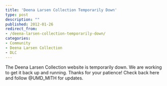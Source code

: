 ```yaml
---
title: 'Deena Larsen Collection Temporarily Down'
type: post
description: ""
published: 2012-01-26
redirect_from: 
- /deena-larsen-collection-temporarily-down/
categories:
- Community
- Deena Larsen Collection
- DLC
---
```

The Deena Larsen Collection website is temporarily down. We are working to get it back up and running. Thanks for your patience! Check back here and follow @UMD_MITH for updates.
